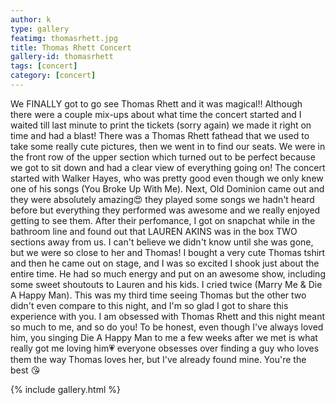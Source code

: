 ```yaml
---
author: k
type: gallery
featimg: thomasrhett.jpg
title: Thomas Rhett Concert
gallery-id: thomasrhett
tags: [concert]
category: [concert]
---
```

We FINALLY got to go see Thomas Rhett and it was magical!! Although there were a couple mix-ups about what time the concert started and I waited till last minute to print the tickets (sorry again) we made it right on time and had a blast! There was a Thomas Rhett fathead that we used to take some really cute pictures, then we went in to find our seats. We were in the front row of the upper section which turned out to be perfect because we got to sit down and had a clear view of everything going on! The concert started with Walker Hayes, who was pretty good even though we only knew one of his songs (You Broke Up With Me). Next, Old Dominion came out and they were absolutely amazing😍 they played some songs we hadn't heard before but everything they performed was awesome and we really enjoyed getting to see them. After their perfomance, I got on snapchat while in the bathroom line and found out that LAUREN AKINS was in the box TWO sections away from us. I can't believe we didn't know until she was gone, but we were so close to her and Thomas! I bought a very cute Thomas tshirt and then he came out on stage, and I was so excited I shook just about the entire time. He had so much energy and put on an awesome show, including some sweet shoutouts to Lauren and his kids. I cried twice (Marry Me & Die A Happy Man). This was my third time seeing Thomas but the other two didn't even compare to this night, and I'm so glad I got to share this experience with you. I am obsessed with Thomas Rhett and this night meant so much to me, and so do you! To be honest, even though I've always loved him, you singing Die A Happy Man to me a few weeks after we met is what really got me loving him💗 everyone obsesses over finding a guy who loves them the way Thomas loves her, but I've already found mine. You're the best 😘
<br>

{% include gallery.html %}